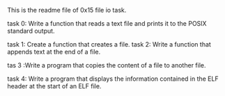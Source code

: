 This is the readme file of 0x15 file io  task.

task 0: Write a function that reads a text file and prints it to the POSIX standard output.

task 1: Create a function that creates a file.
task 2: Write a function that appends text at the end of a file.


tas 3 :Write a program that copies the content of a file to another file.


task 4: Write a program that displays the information contained in the ELF header at the start of an ELF file. 

